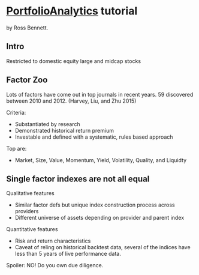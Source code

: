 # [PortfolioAnalytics](https://cran.r-project.org/web/packages/PortfolioAnalytics/index.html) tutorial

by Ross Bennett.

## Intro

Restricted to domestic equity large and midcap stocks

## Factor Zoo

Lots of factors have come out in top journals in recent years. 59 discovered between 2010
and 2012. (Harvey, Liu, and Zhu 2015)

Criteria:

* Substantiated by research
* Demonstrated historical return premium 
* Investable and defined with a systematic, rules based approach

Top are:

* Market, Size, Value, Momentum, Yield, Volatility, Quality, and Liquidty

## Single factor indexes are not all equal

Qualitative features

* Similar factor defs but unique index construction process across providers
* Different universe of assets depending on provider and parent index

Quantitative features

* Risk and return characteristics
* Caveat of reling on historical backtest data, several of the indices
  have less than 5 years of live performance data.

Spoiler: NO! Do you own due diligence.



